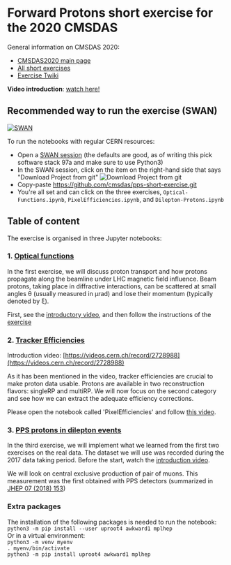 # Forward Protons short exercise for the 2020 CMSDAS

General information on CMSDAS 2020:
* [CMSDAS2020 main page](https://indico.cern.ch/e/cmsvdas2020)
* [All short exercises](https://twiki.cern.ch/twiki/bin/view/CMS/WorkBookExercisesCMSDataAnalysisSchool#CmsDas2020CERN)
* [Exercise Twiki](https://twiki.cern.ch/twiki/bin/view/CMS/SWGuideCMSDataAnalysisSchoolCERN2020TaggedProtonsShortExercise)

**Video introduction**: [watch here!](https://videos.cern.ch/video/0000000)

## Recommended way to run the exercise (SWAN)
[![SWAN](https://swanserver.web.cern.ch/swanserver/images/badge_swan_white_150.png)](https://cern.ch/swanserver/cgi-bin/go/?projurl=https://github.com/cmsdas/pps-short-exercise.git)

To run the notebooks with regular CERN resources:
* Open a [SWAN session](https://swan.cern.ch) (the defaults are good, as of writing this pick software stack 97a and make sure to use Python3)
* In the SWAN session, click on the item on the right-hand side that says "Download Project from git" ![Download Project from git](download_projext_trim.png)
* Copy-paste https://github.com/cmsdas/pps-short-exercise.git
* You're all set and can click on the three exercises, `Optical-Functions.ipynb`, `PixelEfficiencies.ipynb`, and `Dilepton-Protons.ipynb`

## Table of content

The exercise is organised in three Jupyter notebooks:

### 1. [Optical functions](https://nbviewer.jupyter.org/github/cmsdas/pps-short-exercise/blob/master/Optical-Functions.ipynb)  

In the first exercise, we will discuss proton transport and how protons propagate along the beamline under LHC magnetic field influence. Beam protons, taking place in diffractive interactions, can be scattered at small angles &theta; (usually measured in &mu;rad) and lose their momentum (typically denoted by &xi;). 

First, see the [introductory video](https://videos.cern.ch/record/2729661), and then follow the instructions of the [exercise](https://videos.cern.ch/record/2729663)

### 2. [Tracker Efficiencies](https://nbviewer.jupyter.org/github/cmsdas/pps-short-exercise/blob/master/PixelEfficiencies.ipynb)  

Introduction video: [https://videos.cern.ch/record/2728988](https://videos.cern.ch/record/2728988)

As it has been mentioned in the video, tracker efficiencies are crucial to make proton data usable. Protons are available in two reconstruction flavors: singleRP and multiRP. We will now focus on the second category and see how we can extract the adequate efficiency corrections.

Please open the notebook called 'PixelEfficiencies' and follow [this video](https://videos.cern.ch/record/2729281).


### 3. [PPS protons in dilepton events](https://nbviewer.jupyter.org/github/cmsdas/pps-short-exercise/blob/master/Dilepton-Protons.ipynb)  

In the third exercise, we will implement what we learned from the first two exercises on the real data. The dataset we will use was recorded during the 2017 data taking period. Before the start, watch the [introduction video](https://videos.cern.ch/record/2729659).

We will look on central exclusive production of pair of muons. This measurement was the first obtained with PPS detectors (summarized in [JHEP 07 (2018) 153](https://link.springer.com/article/10.1007/JHEP07(2018)153))


### Extra packages 

The installation of the following packages is needed to run the notebook:  
`python3 -m pip install --user uproot4 awkward1 mplhep`  
Or in a virtual environment:  
`python3 -m venv myenv`  
`. myenv/bin/activate`  
`python3 -m pip install uproot4 awkward1 mplhep`
